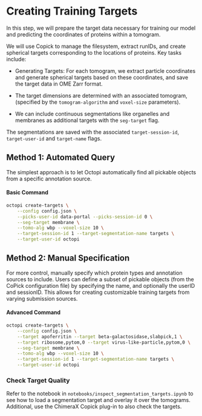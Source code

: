 # Creating Training Targets

In this step, we will prepare the target data necessary for training our model and predicting the coordinates of proteins within a tomogram.

We will use Copick to manage the filesystem, extract runIDs, and create spherical targets corresponding to the locations of proteins. Key tasks include:

* Generating Targets: For each tomogram, we extract particle coordinates and generate spherical targets based on these coordinates, and save the target data in OME Zarr format.

* The target dimensions are determined with an associated tomogram, (specified by the `tomogram-algorithm` and `voxel-size` parameters).

* We can include continuous segmentations like organelles and membranes as additional targets with the `seg-target` flag. 

The segmentations are saved with the associated `target-session-id`, `target-user-id` and `target-name` flags.  

## Method 1: Automated Query

The simplest approach is to let Octopi automatically find all pickable objects from a specific annotation source.

#### Basic Command

```bash
octopi create-targets \
    --config config.json \
    --picks-user-id data-portal --picks-session-id 0 \
    --seg-target membrane \
    --tomo-alg wbp --voxel-size 10 \
    --target-session-id 1 --target-segmentation-name targets \
    --target-user-id octopi
```

## Method 2: Manual Specification

For more control, manually specify which protein types and annotation sources to include. Users can define a subset of pickable objects (from the CoPick configuration file) by specifying the name, and optionally the userID and sessionID. This allows for creating customizable training targets from varying submission sources. 

#### Advanced Command

```bash
octopi create-targets \
    --config config.json \
    --target apoferritin --target beta-galactosidase,slabpick,1 \
    --target ribosome,pytom,0 --target virus-like-particle,pytom,0 \
    --seg-target membrane \
    --tomo-alg wbp --voxel-size 10 \
    --target-session-id 1 --target-segmentation-name targets \
    --target-user-id octopi
```

### Check Target Quality

Refer to the notebook in `notebooks/inspect_segmentation_targets.ipynb` to see how to load a segmentation target and overlay it over the tomograms. Additional, use the ChimeraX Copick plug-in to also check the targets.